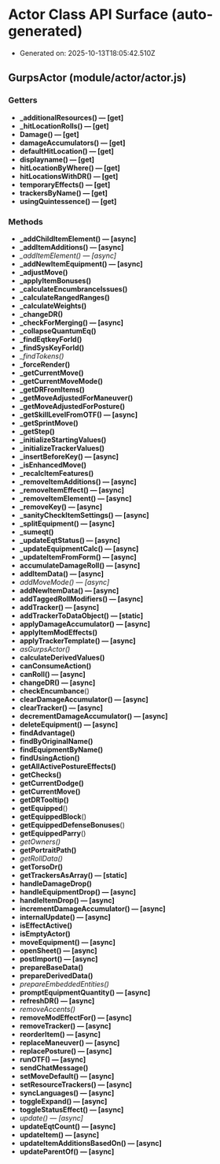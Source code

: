 Actor Class API Surface (auto-generated)
========================================

- Generated on: 2025-10-13T18:05:42.510Z

GurpsActor (module/actor/actor.js)
----------------------------------

### Getters

- **\_additionalResources() — [get]**
- **\_hitLocationRolls() — [get]**
- **Damage() — [get]**
- **damageAccumulators() — [get]**
- **defaultHitLocation() — [get]**
- **displayname() — [get]**
- **hitLocationByWhere() — [get]**
- **hitLocationsWithDR() — [get]**
- **temporaryEffects() — [get]**
- **trackersByName() — [get]**
- **usingQuintessence() — [get]**

### Methods

- **\_addChildItemElement() — [async]**
- **\_addItemAdditions() — [async]**
- *\_addItemElement() — [async]*
- **\_addNewItemEquipment() — [async]**
- **\_adjustMove()**
- **\_applyItemBonuses()**
- **\_calculateEncumbranceIssues()**
- **\_calculateRangedRanges()**
- **\_calculateWeights()**
- **\_changeDR()**
- **\_checkForMerging() — [async]**
- **\_collapseQuantumEq()**
- **\_findEqtkeyForId()**
- **\_findSysKeyForId()**
- *\_findTokens()*
- **\_forceRender()**
- **\_getCurrentMove()**
- **\_getCurrentMoveMode()**
- **\_getDRFromItems()**
- **\_getMoveAdjustedForManeuver()**
- **\_getMoveAdjustedForPosture()**
- **\_getSkillLevelFromOTF() — [async]**
- **\_getSprintMove()**
- **\_getStep()**
- **\_initializeStartingValues()**
- **\_initializeTrackerValues()**
- **\_insertBeforeKey() — [async]**
- **\_isEnhancedMove()**
- **\_recalcItemFeatures()**
- **\_removeItemAdditions() — [async]**
- **\_removeItemEffect() — [async]**
- **\_removeItemElement() — [async]**
- **\_removeKey() — [async]**
- **\_sanityCheckItemSettings() — [async]**
- **\_splitEquipment() — [async]**
- **\_sumeqt()**
- **\_updateEqtStatus() — [async]**
- **\_updateEquipmentCalc() — [async]**
- **\_updateItemFromForm() — [async]**
- **accumulateDamageRoll() — [async]**
- **addItemData() — [async]**
- *addMoveMode() — [async]*
- **addNewItemData() — [async]**
- **addTaggedRollModifiers() — [async]**
- **addTracker() — [async]**
- **addTrackerToDataObject() — [static]**
- **applyDamageAccumulator() — [async]**
- **applyItemModEffects()**
- **applyTrackerTemplate() — [async]**
- *asGurpsActor()*
- **calculateDerivedValues()**
- **canConsumeAction()**
- **canRoll() — [async]**
- **changeDR() — [async]**
- **checkEncumbance**()
- **clearDamageAccumulator() — [async]**
- **clearTracker() — [async]**
- **decrementDamageAccumulator() — [async]**
- **deleteEquipment() — [async]**
- **findAdvantage()**
- **findByOriginalName()**
- **findEquipmentByName()**
- **findUsingAction()**
- **getAllActivePostureEffects()**
- **getChecks()**
- **getCurrentDodge()**
- **getCurrentMove()**
- **getDRTooltip()**
- **getEquipped**()
- **getEquippedBlock**()
- **getEquippedDefenseBonuses**()
- **getEquippedParry**()
- *getOwners()*
- **getPortraitPath()**
- *getRollData()*
- **getTorsoDr()**
- **getTrackersAsArray() — [static]**
- **handleDamageDrop()**
- **handleEquipmentDrop() — [async]**
- **handleItemDrop() — [async]**
- **incrementDamageAccumulator() — [async]**
- **internalUpdate() — [async]**
- **isEffectActive()**
- **isEmptyActor()**
- **moveEquipment() — [async]**
- **openSheet() — [async]**
- **postImport() — [async]**
- **prepareBaseData()**
- **prepareDerivedData()**
- *prepareEmbeddedEntities()*
- **promptEquipmentQuantity() — [async]**
- **refreshDR() — [async]**
- *removeAccents()*
- **removeModEffectFor() — [async]**
- **removeTracker() — [async]**
- **reorderItem() — [async]**
- **replaceManeuver() — [async]**
- **replacePosture() — [async]**
- **runOTF() — [async]**
- **sendChatMessage()**
- **setMoveDefault() — [async]**
- **setResourceTrackers() — [async]**
- **syncLanguages() — [async]**
- **toggleExpand() — [async]**
- **toggleStatusEffect() — [async]**
- *update() — [async]*
- **updateEqtCount() — [async]**
- **updateItem() — [async]**
- **updateItemAdditionsBasedOn() — [async]**
- **updateParentOf() — [async]**